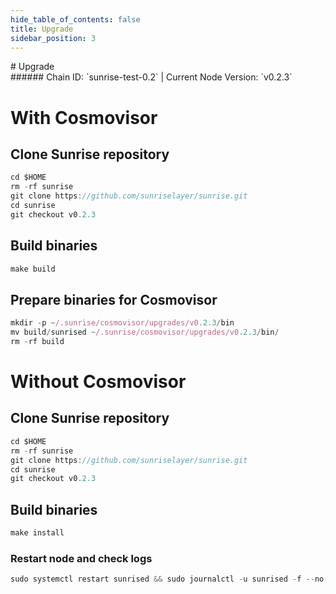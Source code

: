 ```yaml
---
hide_table_of_contents: false
title: Upgrade
sidebar_position: 3
---
```


<div class="h1-with-icon icon-sunrise">
# Upgrade
</div>
###### Chain ID: `sunrise-test-0.2` | Current Node Version: `v0.2.3`

# With Cosmovisor
## Clone Sunrise repository
```js
cd $HOME
rm -rf sunrise
git clone https://github.com/sunriselayer/sunrise.git
cd sunrise
git checkout v0.2.3
 ```

## Build binaries
```js
make build
 ```

## Prepare binaries for Cosmovisor
```js
mkdir -p ~/.sunrise/cosmovisor/upgrades/v0.2.3/bin
mv build/sunrised ~/.sunrise/cosmovisor/upgrades/v0.2.3/bin/
rm -rf build
```

# Without Cosmovisor
## Clone Sunrise repository
```js
cd $HOME
rm -rf sunrise
git clone https://github.com/sunriselayer/sunrise.git
cd sunrise
git checkout v0.2.3
 ```

## Build binaries
```js
make install
 ```

### Restart node and check logs
```js
sudo systemctl restart sunrised && sudo journalctl -u sunrised -f --no-hostname -o cat
```
